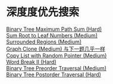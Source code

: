 # 深度度优先搜索

<a href="src/1-500/124">Binary Tree Maximum Path Sum (Hard)</a><br>
<a href="src/1-500/129">Sum Root to Leaf Numbers (Medium)</a><br>
<a href="src/1-500/130">Surrounded Regions (Medium)</a><br>
<a href="src/1-500/133">Graph Clone (Medium) 与下一题几乎一样</a><br>
<a href="src/1-500/138">Copy List with Random Pointer (Medium)</a><br>
<a href="src/1-500/140">Word Break II (Hard)</a><br>
<a href="src/1-500/144">Binary Tree Preorder Traversal (Medium)</a><br>
<a href="src/1-500/145">Binary Tree Postorder Traversal (Hard)</a><br>